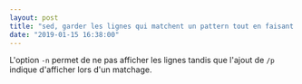 ```yaml
---
layout: post
title: "sed, garder les lignes qui matchent un pattern tout en faisant un remplacement"
date: "2019-01-15 16:38:00"
---
```

<script src="https://pastebin.com/embed_js/M7JAsaeJ"></script>

L'option `-n` permet de ne pas afficher les lignes tandis que l'ajout de `/p` indique d'afficher lors d'un matchage.
